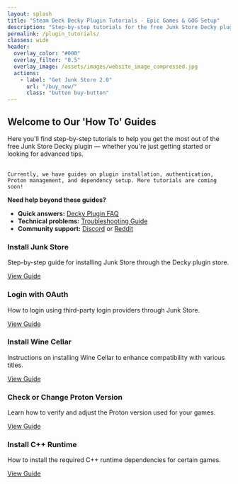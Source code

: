 ```yaml
---
layout: splash
title: "Steam Deck Decky Plugin Tutorials - Epic Games & GOG Setup"
description: "Step-by-step tutorials for the free Junk Store Decky plugin on Steam Deck. Learn to play Epic Games & GOG games in Game Mode without Desktop Mode switching."
permalink: /plugin_tutorials/
classes: wide
header:
  overlay_color: "#000"
  overlay_filter: "0.5"
  overlay_image: /assets/images/website_image_compressed.jpg
  actions:
    - label: "Get Junk Store 2.0"
      url: "/buy_now/"
      class: "button buy-button"
---
```

<div class="spacer mt-4"></div>

<!-- Welcome Message -->
<section class="tutorials-welcome">
  <h2>Welcome to Our 'How To' Guides</h2>
  <p>
     Here you'll find step-by-step tutorials to help you get the most out of the free Junk Store Decky plugin — whether you're just getting started or looking for advanced tips.<br><br>
     
    Currently, we have guides on plugin installation, authentication, Proton management, and dependency setup. More tutorials are coming soon!
  </p>
  
  <strong>Need help beyond these guides?</strong>
  <ul>
    <li><strong>Quick answers:</strong> <a href="/faq/decky/">Decky Plugin FAQ</a></li>
    <li><strong>Technical problems:</strong> <a href="/troubleshooting/decky/">Troubleshooting Guide</a></li>
    <li><strong>Community support:</strong> <a href="https://discord.gg/6mRUhR6Teh">Discord</a> or <a href="https://www.reddit.com/r/JunkStore/">Reddit</a></li>
  </ul>
</section>

<!-- Tutorials Content Boxes -->
<div class="content-box-container">

  <div class="content-box">
    <h3>Install Junk Store</h3>
    <p>Step-by-step guide for installing Junk Store through the Decky plugin store.</p>
    <a href="{{ '/tutorials/plugin/Install' | relative_url }}" class="button">View Guide</a>
  </div>

  <div class="content-box">
    <h3>Login with OAuth</h3>
    <p>How to login using third-party login providers through Junk Store.</p>
    <a href="{{ '/tutorials/plugin/OAuth' | relative_url }}" class="button">View Guide</a>
  </div>

  <div class="content-box">
    <h3>Install Wine Cellar</h3>
    <p>Instructions on installing Wine Cellar to enhance compatibility with various titles.</p>
    <a href="{{ '/tutorials/plugin/WineCellar' | relative_url }}" class="button">View Guide</a>
  </div>

  <div class="content-box">
    <h3>Check or Change Proton Version</h3>
    <p>Learn how to verify and adjust the Proton version used for your games.</p>
    <a href="{{ '/tutorials/plugin/Proton' | relative_url }}" class="button">View Guide</a>
  </div>

  <!-- <div class="content-box">
    <h3>Change Epic Language</h3>
    <p>Guide to changing the global language setting for Epic Games via Junk Store.</p>
    <a href="{{ '/help/tutorials/change-epic-language' | relative_url }}" class="button">View Guide</a>
  </div> -->

  <div class="content-box">
    <h3>Install C++ Runtime</h3>
    <p>How to install the required C++ runtime dependencies for certain games.</p>
    <a href="{{ '/tutorials/plugin/C++Runtime' | relative_url }}" class="button">View Guide</a>
  </div>

  <!-- <div class="content-box">
    <h3>Install Ubisoft Launcher</h3>
    <p>Step-by-step walkthrough for setting up the Ubisoft launcher through Junk Store.</p>
    <a href="{{ '/help/tutorials/install-ubisoft-launcher' | relative_url }}" class="button">View Guide</a>
  </div> -->

  <!-- <div class="content-box">
    <h3>Install Fall Guys</h3>
    <p>Instructions on getting Fall Guys running through Epic Games on Junk Store.</p>
    <a href="{{ '/help/tutorials/install-fall-guys' | relative_url }}" class="button">View Guide</a>
  </div> -->

  <!-- <div class="content-box">
    <h3>Install GOG Extension</h3>
    <p>Learn how to install and configure the GOG extension for your library.</p>
    <a href="{{ '/help/tutorials/install-gog-extension' | relative_url }}" class="button">View Guide</a>
  </div> -->

</div>
